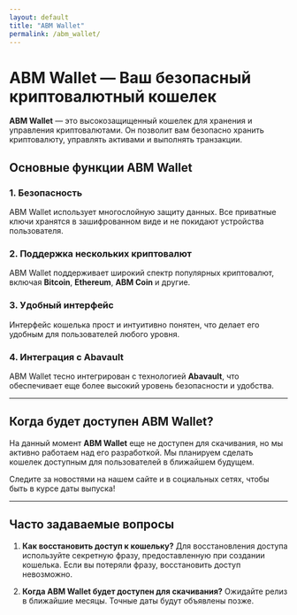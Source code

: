 ```yaml
---
layout: default
title: "ABM Wallet"
permalink: /abm_wallet/
---
```


# ABM Wallet — Ваш безопасный криптовалютный кошелек

**ABM Wallet** — это высокозащищенный кошелек для хранения и управления криптовалютами. Он позволит вам безопасно хранить криптовалюту, управлять активами и выполнять транзакции.

## Основные функции ABM Wallet

### 1. **Безопасность**
ABM Wallet использует многослойную защиту данных. Все приватные ключи хранятся в зашифрованном виде и не покидают устройства пользователя.

### 2. **Поддержка нескольких криптовалют**
ABM Wallet поддерживает широкий спектр популярных криптовалют, включая **Bitcoin**, **Ethereum**, **ABM Coin** и другие.

### 3. **Удобный интерфейс**
Интерфейс кошелька прост и интуитивно понятен, что делает его удобным для пользователей любого уровня.

### 4. **Интеграция с Abavault**
ABM Wallet тесно интегрирован с технологией **Abavault**, что обеспечивает еще более высокий уровень безопасности и удобства.

---

## Когда будет доступен ABM Wallet?

На данный момент **ABM Wallet** еще не доступен для скачивания, но мы активно работаем над его разработкой. Мы планируем сделать кошелек доступным для пользователей в ближайшем будущем.

Следите за новостями на нашем сайте и в социальных сетях, чтобы быть в курсе даты выпуска!

---

## Часто задаваемые вопросы

1. **Как восстановить доступ к кошельку?**
   Для восстановления доступа используйте секретную фразу, предоставленную при создании кошелька. Если вы потеряли фразу, восстановить доступ невозможно.

2. **Когда ABM Wallet будет доступен для скачивания?**
   Ожидайте релиз в ближайшие месяцы. Точные даты будут объявлены позже.

